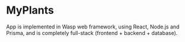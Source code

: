 # MyPlants
App is implemented in Wasp web framework, using React, Node.js and Prisma, and is completely full-stack (frontend + backend + database).
